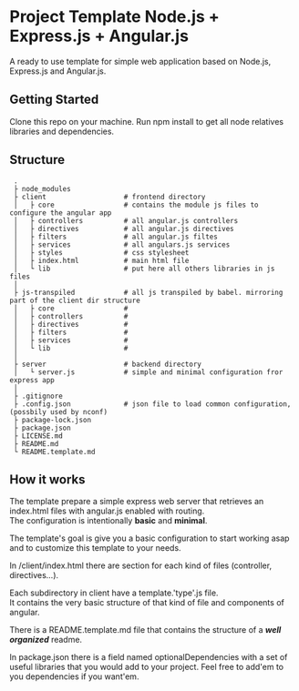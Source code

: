 # Project Template Node.js + Express.js + Angular.js
A ready to use  template for simple web application based on Node.js, Express.js and Angular.js.

## Getting Started
Clone this repo on your machine. 
Run npm install to get all node relatives libraries and dependencies.

## Structure
```
 .
 ├ node_modules
 ├ client                   # frontend directory
 │   ├ core                 # contains the module js files to configure the angular app
 │   ├ controllers          # all angular.js controllers
 │   ├ directives           # all angular.js directives
 │   ├ filters              # all angular.js filtes
 │   ├ services             # all angulars.js services
 │   ├ styles               # css stylesheet
 │   ├ index.html           # main html file
 │   └ lib                  # put here all others libraries in js files
 │
 ├ js-transpiled            # all js transpiled by babel. mirroring part of the client dir structure
 │   ├ core                 #
 │   ├ controllers          #
 │   ├ directives           #
 │   ├ filters              #
 │   ├ services             #
 │   └ lib                  # 
 │
 ├ server                   # backend directory
 │   └ server.js            # simple and minimal configuration fror express app
 │
 ├ .gitignore
 ├ .config.json             # json file to load common configuration, (possbily used by nconf)
 ├ package-lock.json
 ├ package.json
 ├ LICENSE.md
 ├ README.md
 └ README.template.md
```


## How it works
The template prepare a simple express web server that retrieves an index.html files with angular.js enabled with routing.\
The configuration is intentionally **basic** and **minimal**.

The template's goal is give you a basic configuration to start working asap and to customize this template to your needs.

In /client/index.html there are section for each kind of files (controller, directives...). 

Each subdirectory in client have a template.'type'.js file.\
It contains the very basic structure of that kind of file and components of angular.

There is a README.template.md file that contains the structure of a **_well organized_** readme. 

In package.json there is a field named optionalDependencies with a set of useful libraries that you would add to your project. Feel free to add'em to you dependencies if you want'em.
